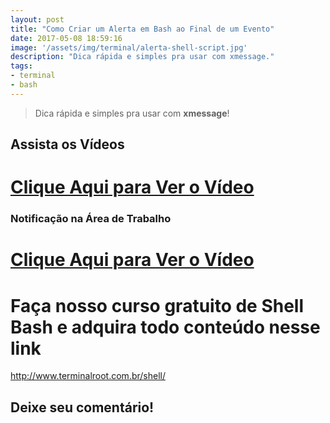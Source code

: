 ```yaml
---
layout: post
title: "Como Criar um Alerta em Bash ao Final de um Evento"
date: 2017-05-08 18:59:16
image: '/assets/img/terminal/alerta-shell-script.jpg'
description: "Dica rápida e simples pra usar com xmessage."
tags:
- terminal
- bash
---
```


> Dica rápida e simples pra usar com __xmessage__!

## Assista os Vídeos

# [Clique Aqui para Ver o Vídeo](https://www.youtube.com/watch?v=wube6BF6xvU)


### Notificação na Área de Trabalho

# [Clique Aqui para Ver o Vídeo](https://www.youtube.com/watch?v=cwrSluiamR4)


# Faça nosso curso gratuito de Shell Bash e adquira todo conteúdo nesse link
<http://www.terminalroot.com.br/shell/>

## Deixe seu comentário!

<script async src="https://pagead2.googlesyndication.com/pagead/js/adsbygoogle.js"></script>

<!-- Informat -->
<ins class="adsbygoogle"
 style="display:block"
 data-ad-client="ca-pub-2838251107855362"
 data-ad-slot="2327980059"
 data-ad-format="auto"
 data-full-width-responsive="true"></ins>

<script>
(adsbygoogle = window.adsbygoogle || []).push({});
</script>



